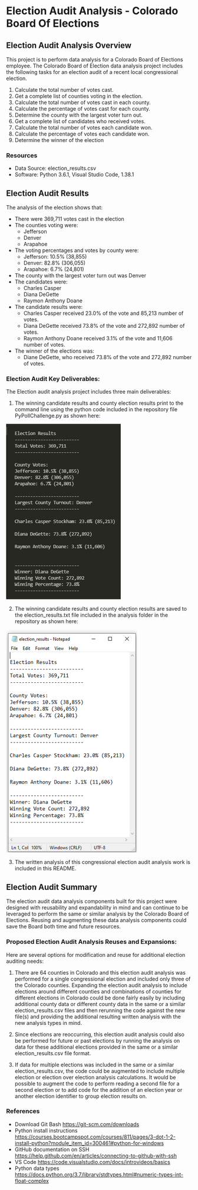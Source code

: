 # Election Audit Analysis - Colorado Board Of Elections 

## Election Audit Analysis Overview
This project is to perform data analysis for a Colorado Board of Elections employee. The Colorado Board of Election data analysis project includes the following tasks for an election audit of a recent local congressional election.

1. Calculate the total number of votes cast.
2. Get a complete list of counties voting in the election.
3. Calculate the total number of votes cast in each county.
4. Calculate the percentage of votes cast for each county.
5. Determine the county with the largest voter turn out.
6. Get a complete list of candidates who received votes.
7. Calculate the total number of votes each candidate won.
8. Calculate the percentage of votes each candidate won.
9. Determine the winner of the election

### Resources
- Data Source: election_results.csv
- Software: Python 3.6.1, Visual Studio Code, 1.38.1

## Election Audit Results
The analysis of the election shows that:
- There were 369,711 votes cast in the election
- The counties voting were:
  - Jefferson
  - Denver
  - Arapahoe
- The voting percentages and votes by county were:
  - Jefferson: 10.5% (38,855)
  - Denver: 82.8% (306,055)
  - Arapahoe: 6.7% (24,801)
- The county with the largest voter turn out was Denver
- The candidates were:
  - Charles Casper
  - Diana DeGette
  - Raymon Anthony Doane
- The candidate results were:
  - Charles Casper received 23.0% of the vote and 85,213 number of votes.
  - Diana DeGette received 73.8% of the vote and 272,892 number of votes.
  - Raymon Anthony Doane received 3.1% of the vote and 11,606 number of votes.
- The winner of the elections was:
  - Diane DeGette, who received 73.8% of the vote and 272,892 number of votes.

### Election Audit Key Deliverables:
The Election audit analysis project includes three main deliverables:
1. The winning candidate results and county election results print to the command line using the python code included in the repository file PyPollChallenge.py as shown here:

  ![Election Audit Command Line Output image](/Resources/results_printed_terminal.png)

2. The winning candidate results and county election results are saved to the election_results.txt file included in the analysis folder in the repository as shown here:

  ![Election Audit Text File image](/Resources/results_output_textfile.png)

3. The written analysis of this congressional election audit analysis work is included in this README.

## Election Audit Summary
The election audit data analysis components built for this project were designed with reusability and expandability in mind and can continue to be leveraged to perform the same or similar analysis by the Colorado Board of Elections. Reusing and augmenting these data analysis components could save the Board both time and future resources.

### Proposed Election Audit Analysis Reuses and Expansions:
Here are several options for modification and reuse for additional election auditing needs:
1. There are 64 counties in Colorado and this election audit analysis was performed for a single congressional election and included only three of the Colorado counties. Expanding the election audit analysis to include elections around different counties and combinations of counties for different elections in Colorado could be done fairly easily by including additional county data or different county data in the same or a similar election_results.csv files and then rerunning the code against the new file(s) and providing the additional resulting written analysis with the new analysis types in mind. 

2. Since elections are reoccurring, this election audit analysis could also be performed for future or past elections by running the analysis on data for these additional elections provided in the same or a similar election_results.csv file format.

3. If data for multiple elections was included in the same or a similar election_results.csv, the code could be augmented to include multiple election or election over election analysis calculations. It would be possible to augment the code to perform reading a second file for a second election or to add code for the addition of an election year or another election identifier to group election results on.

### References
* Download Git Bash https://git-scm.com/downloads
* Python install instructions https://courses.bootcampspot.com/courses/811/pages/3-dot-1-2-install-python?module_item_id=300461#python-for-windows
* GitHub documentation on SSH https://help.github.com/en/articles/connecting-to-github-with-ssh
* VS Code https://code.visualstudio.com/docs/introvideos/basics
* Python data types https://docs.python.org/3.7/library/stdtypes.html#numeric-types-int-float-complex
